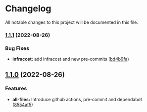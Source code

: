 # Changelog

All notable changes to this project will be documented in this file.

### [1.1.1](https://github.com/stuxcd/terraform-aws-ssm-ec2/compare/v1.1.0...v1.1.1) (2022-08-26)


### Bug Fixes

* **infracost:** add infracost and new pre-commits ([bd4b9fa](https://github.com/stuxcd/terraform-aws-ssm-ec2/commit/bd4b9fa6ba7d4ddefb76c45258309c62b46f4803))

## [1.1.0](https://github.com/stuxcd/terraform-aws-ssm-ec2/compare/v1.0.0...v1.1.0) (2022-08-26)


### Features

* **all-files:** Introduce github actions, pre-commit and dependabot ([8554af5](https://github.com/stuxcd/terraform-aws-ssm-ec2/commit/8554af5d8151b818c4a5f87b6885d2291e83c6ae))
